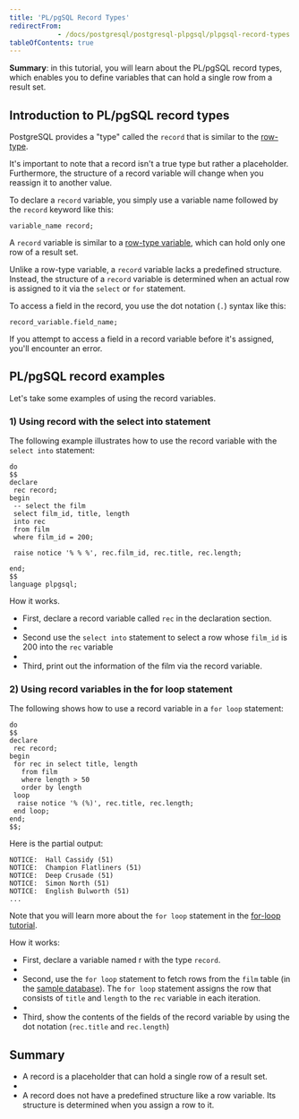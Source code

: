 ```yaml
---
title: 'PL/pgSQL Record Types'
redirectFrom: 
            - /docs/postgresql/postgresql-plpgsql/plpgsql-record-types
tableOfContents: true
---
```



**Summary**: in this tutorial, you will learn about the PL/pgSQL record types, which enables you to define variables that can hold a single row from a result set.

## Introduction to PL/pgSQL record types

PostgreSQL provides a "type" called the `record` that is similar to the [row-type](/docs/postgresql/plpgsql-row-types).

It's important to note that a record isn't a true type but rather a placeholder. Furthermore, the structure of a record variable will change when you reassign it to another value.

To declare a `record` variable, you simply use a variable name followed by the `record` keyword like this:

```
variable_name record;
```

A `record` variable is similar to a [row-type variable](/docs/postgresql/plpgsql-row-types), which can hold only one row of a result set.

Unlike a row-type variable, a `record` variable lacks a predefined structure. Instead, the structure of a `record` variable is determined when an actual row is assigned to it via the `select` or `for` statement.

To access a field in the record, you use the dot notation (`.`) syntax like this:

```
record_variable.field_name;
```

If you attempt to access a field in a record variable before it's assigned, you'll encounter an error.

## PL/pgSQL record examples

Let's take some examples of using the record variables.

### 1) Using record with the select into statement

The following example illustrates how to use the record variable with the `select into` statement:

```
do
$$
declare
 rec record;
begin
 -- select the film
 select film_id, title, length
 into rec
 from film
 where film_id = 200;

 raise notice '% % %', rec.film_id, rec.title, rec.length;

end;
$$
language plpgsql;
```

How it works.

- First, declare a record variable called `rec` in the declaration section.
-
- Second use the `select into` statement to select a row whose `film_id` is 200 into the `rec` variable
-
- Third, print out the information of the film via the record variable.

### 2) Using record variables in the for loop statement

The following shows how to use a record variable in a `for loop` statement:

```
do
$$
declare
 rec record;
begin
 for rec in select title, length
   from film
   where length > 50
   order by length
 loop
  raise notice '% (%)', rec.title, rec.length;
 end loop;
end;
$$;
```

Here is the partial output:

```
NOTICE:  Hall Cassidy (51)
NOTICE:  Champion Flatliners (51)
NOTICE:  Deep Crusade (51)
NOTICE:  Simon North (51)
NOTICE:  English Bulworth (51)
...
```

Note that you will learn more about the `for loop` statement in the [for-loop tutorial](/docs/postgresql/postgresql-plpgsql/plpgsql-for-loop).

How it works:

- First, declare a variable named r with the type `record`.
-
- Second, use the `for loop` statement to fetch rows from the `film` table (in the [sample database](/docs/postgresql/postgresql-getting-started/postgresql-sample-database)). The `for loop` statement assigns the row that consists of `title` and `length` to the `rec` variable in each iteration.
-
- Third, show the contents of the fields of the record variable by using the dot notation (`rec.title` and `rec.length`)

## Summary

- A record is a placeholder that can hold a single row of a result set.
-
- A record does not have a predefined structure like a row variable. Its structure is determined when you assign a row to it.
